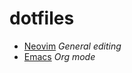 # dotfiles

- [Neovim](https://github.com/philbaker/dotfiles/tree/master/nvim) *General editing*
- [Emacs](https://github.com/philbaker/dotfiles/tree/master/emacs) *Org mode*
